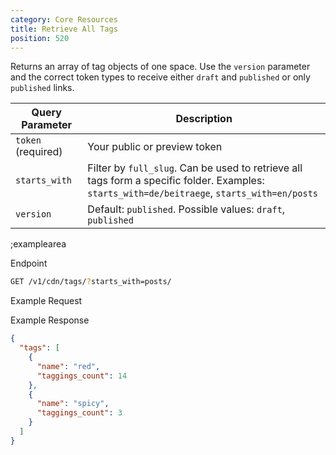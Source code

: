```yaml
---
category: Core Resources
title: Retrieve All Tags
position: 520
---
```


Returns an array of tag objects of one space. Use the `version` parameter and the correct token types to receive either `draft` and `published` or only `published` links.  

| Query Parameter           | Description          |
|---------------------|----------------------|
| `token` (required) | Your public or preview token |
| `starts_with` | Filter by `full_slug`. Can be used to retrieve all tags form a specific folder. Examples: `starts_with=de/beitraege`, `starts_with=en/posts` | 
| `version` | Default: `published`. Possible values: `draft`, `published` |

;examplearea

Endpoint

```bash
GET /v1/cdn/tags/?starts_with=posts/
```

Example Request

<RequestExample url="https://api.storyblok.com/v1/cdn/tags/?starts_with=posts/&token=ask9soUkv02QqbZgmZdeDAtt"></RequestExample>

Example Response 

```json
{
  "tags": [
    {
      "name": "red",
      "taggings_count": 14
    },
    {
      "name": "spicy",
      "taggings_count": 3
    }
  ]
}
```